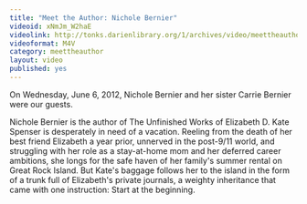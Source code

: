 ```yaml
---
title: "Meet the Author: Nichole Bernier"
videoid: xNmJm_W2haE
videolink: http://tonks.darienlibrary.org/1/archives/video/meettheauthor/20120606_nichole_bernier.m4v
videoformat: M4V
category: meettheauthor
layout: video
published: yes
---
```


On Wednesday, June 6, 2012, Nichole Bernier and her sister Carrie Bernier were our guests.

Nichole Bernier is the author of The Unfinished Works of Elizabeth D.
Kate Spenser is desperately in need of a vacation. Reeling from the death of her best friend Elizabeth a year prior, unnerved in the post-9/11 world, and struggling with her role as a stay-at-home mom and her deferred career ambitions, she longs for the safe haven of her family's summer rental on Great Rock Island. But Kate's baggage follows her to the island in the form of a trunk full of Elizabeth's private journals, a weighty inheritance that came with one instruction: Start at the beginning.